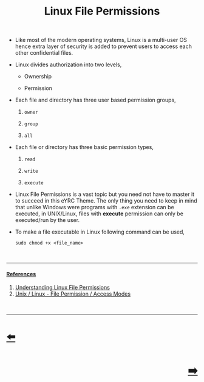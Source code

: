 <h1 align="center">
Linux File Permissions
</h1>
</br>
<ul>
<li>
<p>Like most of the modern operating systems, Linux is a multi-user OS hence extra layer of security is added to prevent users to access each other confidential files.</p>
</li>
<li>
<p>Linux divides authorization into two levels,</p>
<ul>
<li>
<p>Ownership</p>
</li>
<li>
<p>Permission</p>
</li>
</ul>
</li>
<li>
<p>Each file and directory has three user based permission groups,</p>
<ol>
<li>
<p><code>owner</code></p>
</li>
<li>
<p><code>group</code></p>
</li>
<li>
<p><code>all</code></p>
</li>
</ol>
</li>
<li>
<p>Each file or directory has three basic permission types,</p>
<ol>
<li>
<p><code>read</code></p>
</li>
<li>
<p><code>write</code></p>
</li>
<li>
<p><code>execute</code></p>
</li>
</ol>
</li>
<li>
<p>Linux File Permissions is a vast topic but you need not have to master it to succeed in this eYRC Theme. The only thing you need to keep in mind that unlike Windows were programs with <code>.exe</code> extension can be executed, in UNIX/Linux, files with <strong>execute</strong> permission can only be executed/run by the user.</p>
</li>
<li>
<p>To make a file executable in Linux following command can be used,</p>
<pre><code class="language-sh">sudo chmod +x &lt;file_name&gt;
</code></pre>
</li>
</ul>
<br>
<hr />
<h4 id="references"><a class="header" href="#references">References</a></h4>
<ol>
<li><a href="https://www.linux.com/training-tutorials/understanding-linux-file-permissions/">Understanding Linux File Permissions</a></li>
<li><a href="https://www.tutorialspoint.com/unix/unix-file-permission.htm">Unix / Linux - File Permission / Access Modes</a></li>
</ol>
</br>
<hr />

<h1 align="left">
<a href="File_System.md">⬅️</a>
</h1>
<h1 align="right">
<a href="File_Command.md">➡️</a>
</h1>